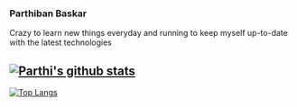 ### Parthiban Baskar
Crazy to learn new things everyday and running to keep myself up-to-date with the latest technologies

[![Parthi's github stats](https://github-readme-stats.vercel.app/api?username=parthikrb&show_icons=true&theme=radical)](https://github.com/anuraghazra/github-readme-stats)
---
[![Top Langs](https://github-readme-stats.vercel.app/api/top-langs/?username=parthikrb)](https://github.com/anuraghazra/github-readme-stats)